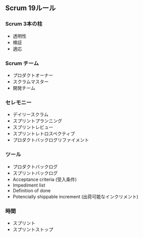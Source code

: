 ## Scrum 19ルール
### Scrum 3本の柱
- 透明性
- 検証
- 適応

### Scrum チーム
- プロダクトオーナー
- スクラムマスター
- 開発チーム

### セレモニー
- デイリースクラム
- スプリントプランニング
- スプリントレビュー
- スプリントレトロスペクティブ
- プロダクトバックログリファイメント

### ツール
- プロダクトバックログ
- スプリントバックログ
- Acceptance criteria (受入条件)
- Impediment list
- Definition of done 
- Potencially shippable increment (出荷可能なインクリメント)

### 時間
- スプリント
- スプリントストップ
